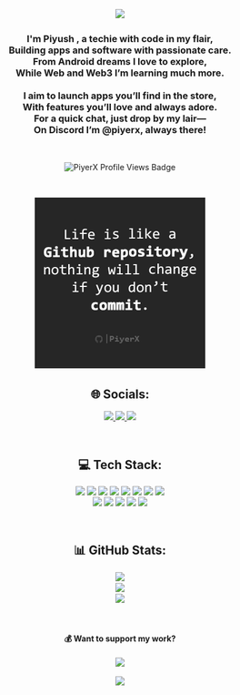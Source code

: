 <p align ="center">
  <img src = "https://capsule-render.vercel.app/api?type=waving&height=250&color=gradient&text=Piyush%20Verma&fontSize=0&textBg=false&section=header&desc=I%20love%20building%20things!&descAlignY=48&fontAlignY=33&reversal=true&animation=twinkling&descAlign=64" />
</p>

<h3 align="center">
I'm <b>Piyush</b> , a techie with code in my flair, <br>
Building apps and software with passionate care. <br>
From <b>Android</b> dreams I love to explore, <br>
While <b>Web</b> and <b>Web3</b> I’m learning much more. <br><br>
I aim to launch apps you’ll find in the store, <br>
With features you’ll love and always adore. <br>
For a <b>quick chat</b>, just drop by my lair— <br>
On Discord I’m @piyerx, always there!
</h3>

<br>
<p align="center">
  <img src="https://komarev.com/ghpvc/?username=piyerx&style=flat&color=blue&label=PROFILE+VIEWS&abbreviated=true" alt="PiyerX Profile Views Badge" />
</p>
<br>
<p align="center">
  <img src="https://github.com/piyerx/piyerx/blob/main/res/github%20quote.png?raw=true" alt="GitHub Quote" width="300" height="300" />
</p>

<h2 align="center">🌐 Socials:</h2>

<p align="center">
  <a href="https://linkedin.com/in/piyerx">
    <img src="https://img.shields.io/badge/LinkedIn-%230077B5.svg?logo=linkedin&logoColor=white" />
  </a>
  <a href="https://twitch.tv/thePiyerX">
    <img src="https://img.shields.io/badge/Twitch-%239146FF.svg?logo=Twitch&logoColor=white" />
  </a>
  <a href="mailto:piyushverma2905@gmail.com">
    <img src="https://img.shields.io/badge/Email-D14836?logo=gmail&logoColor=white" />
  </a>
</p>
<br>
<h2 align="center">💻 Tech Stack:</h2>

<p align="center">
  <img src="https://img.shields.io/badge/c-%2300599C.svg?style=flat&logo=c&logoColor=white" />
  <img src="https://img.shields.io/badge/c++-%2300599C.svg?style=flat&logo=c%2B%2B&logoColor=white" />
  <img src="https://img.shields.io/badge/kotlin-%237F52FF.svg?style=flat&logo=kotlin&logoColor=white" />
  <img src="https://img.shields.io/badge/java-%23ED8B00.svg?style=flat&logo=openjdk&logoColor=white" />
  <img src="https://img.shields.io/badge/GoogleCloud-%234285F4.svg?style=flat&logo=google-cloud&logoColor=white" />
  <img src="https://img.shields.io/badge/node.js-6DA55F?style=flat&logo=node.js&logoColor=white" />
  <img src="https://img.shields.io/badge/Next-black?style=flat&logo=next.js&logoColor=white" />
  <img src="https://img.shields.io/badge/web3.js-F16822?style=flat&logo=web3.js&logoColor=white" /> <br>
  <img src="https://img.shields.io/badge/Solidity-%23363636.svg?style=flat&logo=solidity&logoColor=white" />
  <img src="https://img.shields.io/badge/figma-%23F24E1E.svg?style=flat&logo=figma&logoColor=white" />
  <img src="https://img.shields.io/badge/blender-%23F5792A.svg?style=flat&logo=blender&logoColor=white" />
  <img src="https://img.shields.io/badge/git-%23F05033.svg?style=flat&logo=git&logoColor=white" />
  <img src="https://img.shields.io/badge/github-%23121011.svg?style=flat&logo=github&logoColor=white" />
</p>
<br>
<h2 align="center">📊 GitHub Stats:</h2>

<p align="center">
  <img src="https://github-readme-stats.vercel.app/api?username=piyerx&theme=shadow&hide_border=true&include_all_commits=true&count_private=true" /><br/>
  <img src="https://nirzak-streak-stats.vercel.app/?user=piyerx&theme=shadow&hide_border=true" /><br/>
  <img src="https://github-readme-stats.vercel.app/api/top-langs/?username=piyerx&theme=shadow&hide_border=true&include_all_commits=true&count_private=true&layout=compact" />
</p>
<br>
<h4 align="center">💰 Want to support my work?</h4>

<p align="center">
  <a href="https://paypal.me/paypal.me/piyush2905">
    <img src="https://img.shields.io/badge/PayPal-00457C?style=for-the-badge&logo=paypal&logoColor=white" />
  </a>
</p>

<p align ="center">
  <img src = "https://capsule-render.vercel.app/api?type=waving&height=150&color=gradient&fontSize=-1&textBg=false&section=footer&desc=Thanks%20for%20stopping%20by!&descAlignY=75&fontAlignY=33&reversal=true&animation=fadeIn&descAlign=50" />
</p>

